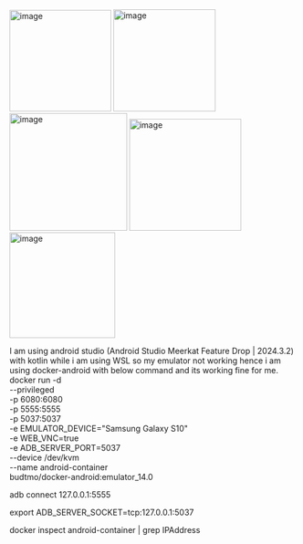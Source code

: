 <img width="178" alt="image" src="https://github.com/user-attachments/assets/77394e99-6d1f-479e-9162-8fb16880c629" />
<img width="179" alt="image" src="https://github.com/user-attachments/assets/a532f8c8-6546-4031-aeed-d908df7663b2" />
<img width="206" alt="image" src="https://github.com/user-attachments/assets/9525c4a0-0e36-46a0-a190-0090b71dd28f" />
<img width="196" alt="image" src="https://github.com/user-attachments/assets/635735b5-19c9-4df5-92ce-8c57c70a6519" />
<img width="185" alt="image" src="https://github.com/user-attachments/assets/880873e2-0a8a-4b4f-8e31-c2142bc98f05" />


I am using android studio (Android Studio Meerkat Feature Drop | 2024.3.2) with kotlin while i am using WSL so my emulator not working
hence i am using docker-android with below command and its working fine for me.
docker run -d \
  --privileged \
  -p 6080:6080 \
  -p 5555:5555 \
  -p 5037:5037 \
  -e EMULATOR_DEVICE="Samsung Galaxy S10" \
  -e WEB_VNC=true \
  -e ADB_SERVER_PORT=5037 \
  --device /dev/kvm \
  --name android-container \
  budtmo/docker-android:emulator_14.0

adb connect 127.0.0.1:5555

  export ADB_SERVER_SOCKET=tcp:127.0.0.1:5037

docker inspect android-container | grep IPAddress
